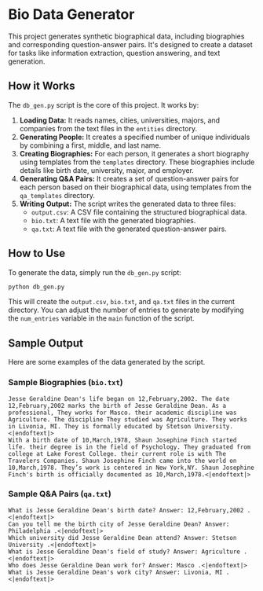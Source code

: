 # Bio Data Generator

This project generates synthetic biographical data, including biographies and corresponding question-answer pairs. It's designed to create a dataset for tasks like information extraction, question answering, and text generation.

## How it Works

The `db_gen.py` script is the core of this project. It works by:

1.  **Loading Data:** It reads names, cities, universities, majors, and companies from the text files in the `entities` directory.
2.  **Generating People:** It creates a specified number of unique individuals by combining a first, middle, and last name.
3.  **Creating Biographies:** For each person, it generates a short biography using templates from the `templates` directory. These biographies include details like birth date, university, major, and employer.
4.  **Generating Q&A Pairs:** It creates a set of question-answer pairs for each person based on their biographical data, using templates from the `qa_templates` directory.
5.  **Writing Output:** The script writes the generated data to three files:
    *   `output.csv`: A CSV file containing the structured biographical data.
    *   `bio.txt`: A text file with the generated biographies.
    *   `qa.txt`: A text file with the generated question-answer pairs.

## How to Use

To generate the data, simply run the `db_gen.py` script:

```bash
python db_gen.py
```

This will create the `output.csv`, `bio.txt`, and `qa.txt` files in the current directory. You can adjust the number of entries to generate by modifying the `num_entries` variable in the `main` function of the script.

## Sample Output

Here are some examples of the data generated by the script.

### Sample Biographies (`bio.txt`)

```
Jesse Geraldine Dean's life began on 12,February,2002. The date 12,February,2002 marks the birth of Jesse Geraldine Dean. As a professional, They works for Masco. their academic discipline was Agriculture. The discipline They studied was Agriculture. They works in Livonia, MI. They is formally educated by Stetson University.<|endoftext|>
With a birth date of 10,March,1978, Shaun Josephine Finch started life. their degree is in the field of Psychology. They graduated from college at Lake Forest College. their current role is with The Travelers Companies. Shaun Josephine Finch came into the world on 10,March,1978. They’s work is centered in New York,NY. Shaun Josephine Finch's birth is officially documented as 10,March,1978.<|endoftext|>
```

### Sample Q&A Pairs (`qa.txt`)

```
What is Jesse Geraldine Dean's birth date? Answer: 12,February,2002 .<|endoftext|>
Can you tell me the birth city of Jesse Geraldine Dean? Answer: Philadelphia .<|endoftext|>
Which university did Jesse Geraldine Dean attend? Answer: Stetson University .<|endoftext|>
What is Jesse Geraldine Dean's field of study? Answer: Agriculture .<|endoftext|>
Who does Jesse Geraldine Dean work for? Answer: Masco .<|endoftext|>
What is Jesse Geraldine Dean's work city? Answer: Livonia, MI .<|endoftext|>
```
